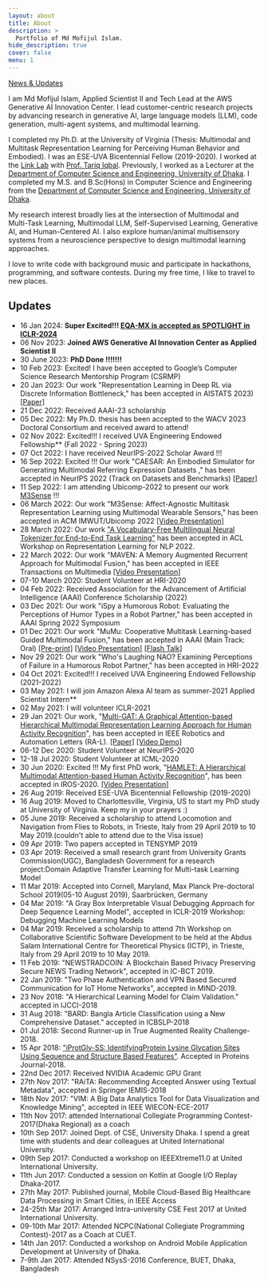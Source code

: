 ```yaml
---
layout: about
title: About
description: >
  Portfolio of Md Mofijul Islam.
hide_description: true
cover: false
menu: 1
---
```

[News & Updates](#updates)

I am Md Mofijul Islam, Applied Scientist II and Tech Lead at the AWS Generative AI Innovation Center. I lead customer-centric research projects by advancing research in generative AI, large language models (LLM), code generation, multi-agent systems, and multimodal learning.

I completed my Ph.D. at the University of Virginia (Thesis: Multimodal and Multitask Representation Learning for Perceiving Human Behavior and Embodied). I was an ESE-UVA Bicentennial Fellow (2019-2020). I worked at the [Link Lab](https://engineering.virginia.edu/link-lab-0) with [Prof. Tariq Iqbal](http://www.tiqbal.com/). Previously, I worked as a Lecturer at the [Department of Computer Science and Engineering, University of Dhaka](http://cse.du.ac.bd/). I completed my M.S. and B.Sc(Hons) in Computer Science and Engineering from the [Department of Computer Science and Engineering, University of Dhaka](http://cse.du.ac.bd/).

My research interest broadly lies at the intersection of Multimodal and Multi-Task Learning, Multimodal LLM, Self-Supervised Learning, Generative AI, and Human-Centered AI. I also explore human/animal multisensory systems from a neuroscience perspective to design multimodal learning approaches.

I love to write code with background music and participate in hackathons, programming, and software contests. During my free time, I like to travel to new places.

<!---
## Research interest
* Machine Learning
* Interpretable Machine Learning
* Optimization and Graph Theory
* Big data and Mobile Cloud Computing
* Mobile Application Development
-->

## Updates

* 16 Jan 2024: **Super Excited!!! [EQA-MX is accepted as SPOTLIGHT in ICLR-2024](https://openreview.net/forum?id=7gUrYE50Rb)**
* 06 Nov 2023: **Joined AWS Generative AI Innovation Center as Applied Scientist II**
* 30 June 2023: **PhD Done !!!!!!!**
* 10 Feb 2023: Excited! I have been accepted to Google’s Computer Science Research Mentorship Program (CSRMP)
* 20 Jan 2023: Our work "Representation Learning in Deep RL via Discrete Information Bottleneck," has been accepted in AISTATS 2023)  [[Paper]](https://arxiv.org/abs/2212.13835)
* 21 Dec 2022: Received AAAI-23 scholarship
* 05 Dec 2022: My Ph.D. thesis has been accepted to the WACV 2023 Doctoral Consortium and received award to attend!
* 02 Nov 2022: Excited!!! I received UVA Engineering Endowed Fellowship** (Fall 2022 - Spring 2023)
* 07 Oct 2022: I have received NeurIPS-2022 Scholar Award !!!
* 16 Sep 2022: Excited !!! Our work "CAESAR: An Embodied Simulator for Generating Multimodal Referring Expression Datasets ," has been accepted in NeurIPS 2022 (Track on Datasets and Benchmarks)  [[Paper]](https://openreview.net/forum?id=SKE_J-B3e9X)
* 11 Sep 2022: I am attending Ubicomp-2022 to present our work [M3Sense](https://dl.acm.org/doi/abs/10.1145/3534600) !!!
* 06 March 2022: Our work "M3Sense: Affect-Agnostic Multitask Representation Learning using Multimodal Wearable Sensors," has been accepted in ACM IMWUT/Ubicomp 2022  [[Video Presentation]](https://youtu.be/shGyn8bTTTQ)
* 28 March 2022: Our work ["A Vocabulary-Free Multilingual Neural Tokenizer for End-to-End Task Learning"](https://arxiv.org/abs/2204.10815) has been accepted in ACL Workshop on Representation Learning for NLP 2022. 
* 22 March 2022: Our work "MAVEN: A Memory Augmented Recurrent Approach for Multimodal Fusion," has been accepted in IEEE Transactions on Multimedia [[Video Presentation]](https://youtu.be/NLyVePqaXSg)
* 07-10 March 2020: Student Volunteer at HRI-2020
* 04 Feb 2022: Received Association for the Advancement of Artificial Intelligence (AAAI) Conference Scholarship (2022)
* 03 Dec 2021: Our work "iSpy a Humorous Robot: Evaluating the Perceptions of Humor Types in a Robot Partner," has been accepted in AAAI Spring 2022 Symposium
* 01 Dec 2021: Our work "MuMu: Cooperative Multitask Learning-based Guided Multimodal Fusion," has been accepted in AAAI (Main Track: Oral) [[Pre-print]](https://github.com/mmiakashs/mmiakashs.github.io/blob/master/assets/Mofijul_AAAI_2022_MuMu_Preprint.pdf) [[Video Presentation]](https://recorder-v3.slideslive.com/?share=59838&s=ee1395b9-974b-4597-b22c-d2c071b1496d) [[Flash Talk]](https://recorder-v3.slideslive.com/?share=59840&s=a3ef2807-65a2-4d0e-9bf8-b46d3c6bc66c)
* Nov 29 2021: Our work "Who's Laughing NAO? Examining Perceptions of Failure in a Humorous Robot Partner," has been accepted in HRI-2022
* 04 Oct 2021: Excited!!! I received UVA Engineering Endowed Fellowship (2021-2022)
* 03 May 2021: I will join Amazon Alexa AI team as summer-2021 Applied Scientist Intern**
* 02 May 2021: I will volunteer ICLR-2021
* 29 Jan 2021: Our work, "[Multi-GAT: A Graphical Attention-based Hierarchical Multimodal Representation Learning Approach for Human Activity Recognition](https://ieeexplore.ieee.org/document/9354900)", has been accepted in IEEE Robotics and Automation Letters (RA-L). [[Paper]](https://ieeexplore.ieee.org/document/9354900) [[Video Demo]](https://youtu.be/Bsbn4pN6Oo4)
* 06-12 Dec 2020: Student Volunteer at NeurIPS-2020
* 12-18 Jul 2020: Student Volunteer at ICML-2020
* 30 Jun 2020: Excited !!! My first PhD work, "[HAMLET: A Hierarchical Multimodal Attention-based Human Activity Recognition](https://ieeexplore.ieee.org/document/9340987)", has been accepted in IROS-2020. [[Video Presentation]](https://youtu.be/BZ7vmwNczSs)
* 26 Aug 2019: Received ESE-UVA Bicentennial Fellowship (2019-2020)
* 16 Aug 2019: Moved to Charlottesville, Virginia, US to start my PhD study at University of Virginia. Keep my in your prayers :)
* 05 June 2019: Received a scholarship to attend Locomotion and Navigation from Flies to Robots, in Trieste, Italy from 29 April 2019 to 10 May 2019.(couldn't able to attend due to the Visa issue)
* 09 Apr 2019: Two papers accepted in TENSYMP 2019
* 03 Apr 2019: Received a small research grant from University Grants Commission(UGC), Bangladesh Government for a research project:Domain Adaptive Transfer Learning for Multi-task Learning Model
* 11 Mar 2019: Accepted into Cornell, Maryland, Max Planck Pre-doctoral School 2019(05-10 August 2019), Saarbrücken, Germany
* 04 Mar 2019: "A Gray Box Interpretable Visual Debugging Approach for Deep Sequence Learning Model", accepted in ICLR-2019 Workshop: Debugging Machine Learning Models
* 04 Mar 2019: Received a scholarship to attend 7th Workshop on Collaborative Scientific Software Development to be held at the Abdus Salam International Centre for Theoretical Physics (ICTP), in Trieste, Italy from 29 April 2019 to 10 May 2019.
* 11 Feb 2019: "NEWSTRADCOIN: A Blockchain Based Privacy Preserving Secure NEWS Trading Network", accepted in IC-BCT 2019.
* 22 Jan 2019: "Two Phase Authentication and VPN Based Secured Communication for IoT Home Networks", accepted in MIND-2019.
* 23 Nov 2018: "A Hierarchical Learning Model for Claim Validation." accepted in IJCCI-2018
* 31 Aug 2018: "BARD: Bangla Article Classification using a New Comprehensive Dataset." accepted in ICBSLP-2018
* 01 Jul 2018: Second Runner-up in True Augmented Reality Challenge-2018.
* 15 Apr 2018: ["iProtGly-SS: IdentifyingProtein Lysine Glycation Sites Using Sequence and Structure Based Features"](https://www.ncbi.nlm.nih.gov/pubmed/29675975). Accepted in Proteins Journal-2018.
* 22nd Dec 2017: Received NVIDIA Academic GPU Grant
* 27th Nov 2017: "RAiTA: Recommending Accepted Answer using Textual Metadata", accepted in Springer IEMIS-2018
* 18th Nov 2017: "VIM: A Big Data Analytics Tool for Data Visualization and Knowledge Mining", accepted in IEEE WIECON-ECE-2017
* 11th Nov 2017: attended International Collegiate Programming Contest-2017(Dhaka Regional) as a coach
* 10th Sep 2017: Joined Dept. of CSE, University Dhaka. I spend a great time with students and dear colleagues at United International University.
* 09th Sep 2017: Conducted a workshop on IEEEXtreme11.0 at United International University.
* 11th Jun 2017: Conducted a session on Kotlin at Google I/O Replay Dhaka-2017.
* 27th May 2017: Published journal, Mobile Cloud-Based Big Healthcare Data Processing in Smart Cities, in IEEE Access
* 24-25th Mar 2017: Arranged Intra-university CSE Fest 2017 at United International University.
* 09-10th Mar 2017: Attended NCPC(National Collegiate Programming Contest)-2017 as a Coach at CUET.
* 14th Jan 2017: Conducted a workshop on Android Mobile Application Development at University of Dhaka.
* 7-9th Jan 2017: Attended NSysS-2016 Conference, BUET, Dhaka, Bangladesh

